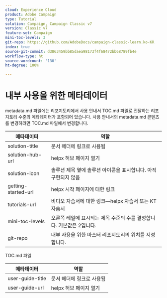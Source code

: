 ```yaml
---
cloud: Experience Cloud
product: Adobe Campaign
type: Tutorial
solution: Campaign, Campaign Classic v7
version: Classic v7
feature-set: Campaign
mini-toc-levels: 3
git-repo: https://github.com/AdobeDocs/campaign-classic-learn.ko-KR
index: true
source-git-commit: d3863459bb85daea98173f4f68472bb68789fb4e
workflow-type: ht
source-wordcount: '130'
ht-degree: 100%

---
```



# 내부 사용을 위한 메타데이터

metadata.md 파일에는 리포지토리에서 사용 안내서 TOC.md 파일로 전달하는 리포지토리 수준의 메타데이터가 포함되어 있습니다. 사용 안내서의 metadata.md 콘텐츠를 변경하려면 TOC.md 파일에서 변경합니다.

| 메타데이터 | 역할 |
|--- |--- |
| solution-title | 문서 헤더에 링크로 사용됨 |
| solution-hub-url | helpx 허브 페이지 열기 |
| solution-icon | 솔루션 제목 옆에 솔루션 아이콘을 표시합니다. 아직 구현되지 않음 |
| getting-started-url | helpx 시작 페이지에 대한 링크 |
| tutorials-url | 비디오 자습서에 대한 링크—helpx 자습서 또는 KT 자습서 |
| mini-toc-levels | 오른쪽 레일에 표시되는 제목 수준의 수를 결정합니다. 기본값은 2입니다. |
| git-repo | 내부 사용을 위한 마스터 리포지토리의 위치를 지정합니다. |

TOC.md 파일

| 메타데이터 | 역할 |
|--- |--- |
| user-guide-title | 문서 헤더에 링크로 사용됨 |
| user-guide-url | helpx 허브 페이지 열기 |

